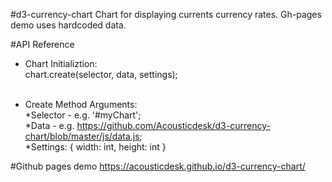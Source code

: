#d3-currency-chart
Chart for displaying currents currency rates. Gh-pages demo uses hardcoded data.

#API Reference
- Chart Initializtion: <br />
chart.create(selector, data, settings); <br /><br />

- Create Method Arguments: <br />
*Selector - e.g. '#myChart'; <br />
*Data - e.g. https://github.com/Acousticdesk/d3-currency-chart/blob/master/js/data.js; <br />
*Settings:
  {
    width: int,
    height: int
  }

#Github pages demo
https://acousticdesk.github.io/d3-currency-chart/
